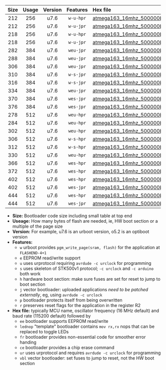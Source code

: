 |Size|Usage|Version|Features|Hex file|
|:-:|:-:|:-:|:-:|:--|
|212|256|u7.6|`w-u-hpr`|[atmega163_16mhz_500000bps_ur.hex](https://raw.githubusercontent.com/stefanrueger/urboot/main/atmega163_16mhz_500000bps_ur.hex)|
|212|256|u7.6|`w-u-jpr`|[atmega163_16mhz_500000bps_ur_vbl.hex](https://raw.githubusercontent.com/stefanrueger/urboot/main/atmega163_16mhz_500000bps_ur_vbl.hex)|
|218|256|u7.6|`w-u-hpr`|[atmega163_16mhz_500000bps_lednop_ur.hex](https://raw.githubusercontent.com/stefanrueger/urboot/main/atmega163_16mhz_500000bps_lednop_ur.hex)|
|218|256|u7.6|`w-u-jpr`|[atmega163_16mhz_500000bps_lednop_ur_vbl.hex](https://raw.githubusercontent.com/stefanrueger/urboot/main/atmega163_16mhz_500000bps_lednop_ur_vbl.hex)|
|282|384|u7.6|`weu-jpr`|[atmega163_16mhz_500000bps_ee_ur_vbl.hex](https://raw.githubusercontent.com/stefanrueger/urboot/main/atmega163_16mhz_500000bps_ee_ur_vbl.hex)|
|288|384|u7.6|`weu-jpr`|[atmega163_16mhz_500000bps_ee_lednop_ur_vbl.hex](https://raw.githubusercontent.com/stefanrueger/urboot/main/atmega163_16mhz_500000bps_ee_lednop_ur_vbl.hex)|
|306|384|u7.6|`weu-jpr`|[atmega163_16mhz_500000bps_ee_lednop_fr_ur_vbl.hex](https://raw.githubusercontent.com/stefanrueger/urboot/main/atmega163_16mhz_500000bps_ee_lednop_fr_ur_vbl.hex)|
|310|384|u7.6|`w-s-jpr`|[atmega163_16mhz_500000bps_vbl.hex](https://raw.githubusercontent.com/stefanrueger/urboot/main/atmega163_16mhz_500000bps_vbl.hex)|
|316|384|u7.6|`w-s-jpr`|[atmega163_16mhz_500000bps_lednop_vbl.hex](https://raw.githubusercontent.com/stefanrueger/urboot/main/atmega163_16mhz_500000bps_lednop_vbl.hex)|
|334|384|u7.6|`weu-jpr`|[atmega163_16mhz_500000bps_ee_lednop_fr_ce_ur_vbl.hex](https://raw.githubusercontent.com/stefanrueger/urboot/main/atmega163_16mhz_500000bps_ee_lednop_fr_ce_ur_vbl.hex)|
|370|384|u7.6|`wes-jpr`|[atmega163_16mhz_500000bps_ee_vbl.hex](https://raw.githubusercontent.com/stefanrueger/urboot/main/atmega163_16mhz_500000bps_ee_vbl.hex)|
|376|384|u7.6|`wes-jpr`|[atmega163_16mhz_500000bps_ee_lednop_vbl.hex](https://raw.githubusercontent.com/stefanrueger/urboot/main/atmega163_16mhz_500000bps_ee_lednop_vbl.hex)|
|278|512|u7.6|`weu-hpr`|[atmega163_16mhz_500000bps_ee_ur.hex](https://raw.githubusercontent.com/stefanrueger/urboot/main/atmega163_16mhz_500000bps_ee_ur.hex)|
|284|512|u7.6|`weu-hpr`|[atmega163_16mhz_500000bps_ee_lednop_ur.hex](https://raw.githubusercontent.com/stefanrueger/urboot/main/atmega163_16mhz_500000bps_ee_lednop_ur.hex)|
|302|512|u7.6|`weu-hpr`|[atmega163_16mhz_500000bps_ee_lednop_fr_ur.hex](https://raw.githubusercontent.com/stefanrueger/urboot/main/atmega163_16mhz_500000bps_ee_lednop_fr_ur.hex)|
|306|512|u7.6|`w-s-hpr`|[atmega163_16mhz_500000bps.hex](https://raw.githubusercontent.com/stefanrueger/urboot/main/atmega163_16mhz_500000bps.hex)|
|312|512|u7.6|`w-s-hpr`|[atmega163_16mhz_500000bps_lednop.hex](https://raw.githubusercontent.com/stefanrueger/urboot/main/atmega163_16mhz_500000bps_lednop.hex)|
|330|512|u7.6|`weu-hpr`|[atmega163_16mhz_500000bps_ee_lednop_fr_ce_ur.hex](https://raw.githubusercontent.com/stefanrueger/urboot/main/atmega163_16mhz_500000bps_ee_lednop_fr_ce_ur.hex)|
|366|512|u7.6|`wes-hpr`|[atmega163_16mhz_500000bps_ee.hex](https://raw.githubusercontent.com/stefanrueger/urboot/main/atmega163_16mhz_500000bps_ee.hex)|
|372|512|u7.6|`wes-hpr`|[atmega163_16mhz_500000bps_ee_lednop.hex](https://raw.githubusercontent.com/stefanrueger/urboot/main/atmega163_16mhz_500000bps_ee_lednop.hex)|
|402|512|u7.6|`wes-hpr`|[atmega163_16mhz_500000bps_ee_lednop_fr.hex](https://raw.githubusercontent.com/stefanrueger/urboot/main/atmega163_16mhz_500000bps_ee_lednop_fr.hex)|
|402|512|u7.6|`wes-jpr`|[atmega163_16mhz_500000bps_ee_lednop_fr_vbl.hex](https://raw.githubusercontent.com/stefanrueger/urboot/main/atmega163_16mhz_500000bps_ee_lednop_fr_vbl.hex)|
|444|512|u7.6|`wes-hpr`|[atmega163_16mhz_500000bps_ee_lednop_fr_ce.hex](https://raw.githubusercontent.com/stefanrueger/urboot/main/atmega163_16mhz_500000bps_ee_lednop_fr_ce.hex)|
|444|512|u7.6|`wes-jpr`|[atmega163_16mhz_500000bps_ee_lednop_fr_ce_vbl.hex](https://raw.githubusercontent.com/stefanrueger/urboot/main/atmega163_16mhz_500000bps_ee_lednop_fr_ce_vbl.hex)|

- **Size:** Bootloader code size including small table at top end
- **Useage:** How many bytes of flash are needed, ie, HW boot section or a multiple of the page size
- **Version:** For example, u7.6 is an urboot version, o5.2 is an optiboot version
- **Features:**
  + `w` urboot provides `pgm_write_page(sram, flash)` for the application at `FLASHEND-4+1`
  + `e` EEPROM read/write support
  + `u` uses urprotocol requiring `avrdude -c urclock` for programming
  + `s` uses skeleton of STK500v1 protocol; `-c urclock` and `-c arduino` both work
  + `h` hardware boot section: make sure fuses are set for reset to jump to boot section
  + `j` vector bootloader: uploaded applications *need to be patched externally*, eg, using `avrdude -c urclock`
  + `p` bootloader protects itself from being overwritten
  + `r` preserves reset flags for the application in the register R2
- **Hex file:** typically MCU name, oscillator frequency (16 MHz default) and baud rate (115200 default) followed by
  + `ee` bootloader supports EEPROM read/write
  + `lednop` "template" bootloader contains `mov rx,rx` nops that can be replaced to toggle LEDs
  + `fr` bootloader provides non-essential code for smoother error handing
  + `ce` bootloader provides a chip erase command
  + `ur` uses urprotocol and requires `avrdude -c urclock` for programming
  + `vbl` vector bootloader: set fuses to jump to reset, not the HW boot section
